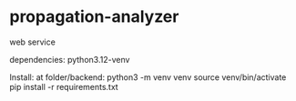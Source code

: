 # propagation-analyzer
web service

dependencies:
python3.12-venv



Install:
at folder/backend:
python3 -m venv venv
source venv/bin/activate
pip install -r requirements.txt
